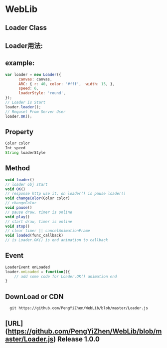 # WebLib

Loader Class 
------------

Loader用法:
-----------
example:
--------
```javascript
var loader = new Loader({
      canvas: canvas,
      ARC: { r: 40, color: '#fff',  width: 15, },
      speed: 6,
      loaderStyle: 'round',
});
// Loader is Start
loader.loader();
// Requset From Server User
loader.OK();
```
Property
---------
```javascript
Color color
Int speed
String loaderStyle
```
Method
-------
```javascript
void loader()
// loader obj start
void OK()
// response http use it, on loader() is pause loader()
void changeColor(Color color)
// changeColor
void pause()
// pause draw, timer is online
void play()
// start draw, timer is online
void stop()
// clear timer || cancelAnimationFrame
void loaded(func_callback)
// is Loader.OK() is end animation to callback
```
Event
-----
```javascript
LoaderEvent onLoaded
loader.onLoaded = function(){
    // add some code for Loader.OK() animation end
}
```
DownLoad or CDN
--------
      git https://github.com/PengYiZhen/WebLib/blob/master/Loader.js
[URL] (https://github.com/PengYiZhen/WebLib/blob/master/Loader.js)
Release 1.0.0
-------------




